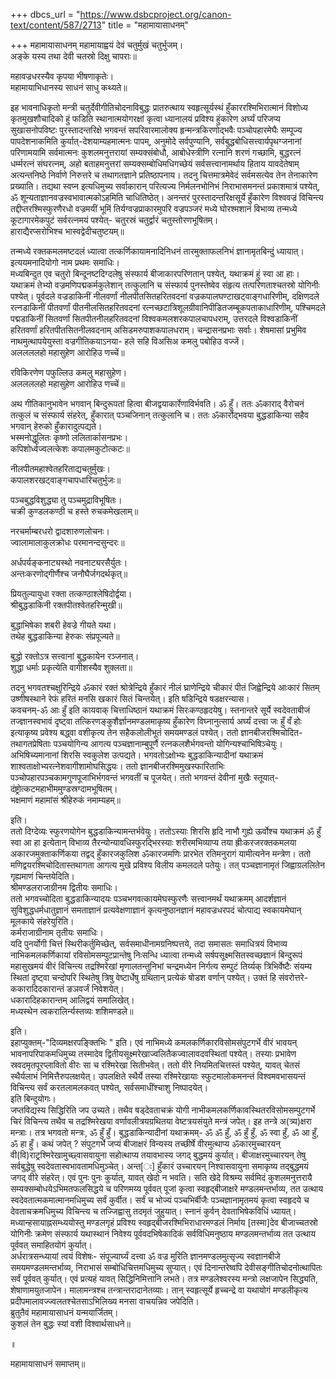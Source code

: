+++
dbcs_url = "https://www.dsbcproject.org/canon-text/content/587/2713"
title = "महामायासाधनम्"

+++
महामायासाधनम् 
महामायाह्वयं देवं चतुर्मुखं चतुर्भुजम्।  
अङ्के यस्य तथा देवी चतस्रो दिक्षु चापराः॥

महावज्रधरस्यैव कृपया भीषणाकृतेः।  
महामायाभिधानस्य साधनं साधु कथ्यते॥

इह भावनाधिकृतो मन्त्री चतुर्देवीगीतिचोदनाविबुद्धः प्रातरुत्थाय स्वहृत्सूर्यस्थं हुँकाररश्मिभिरात्मानं विशोध्य कृतमुखशौचादिको हुं फडिति स्थानात्मयोगरक्षां कृत्वा ध्यानालयं प्रविश्य हुंकारेण अर्घ्यं परिजप्य सुखासनोपविष्टः पुरस्तादन्तरिक्षे भगवन्तं सपरिवारमालोक्य हृन्मन्त्रकिरणोद्भवैः पञ्चोपहारमेघैः सम्पूज्य पापदेशनाकमिति कुर्यात्-देशयाम्यहमात्मनः पापम्, अनुमोदे सर्वपुण्यानि, सर्वबुद्धबोधिसत्त्वार्यपृथग्जनानां परिणामयामि सर्वमात्मनः कुशलमनुत्तरायां सम्यक्संबोधौ, आबोधेस्त्रीणि रत्नानि शरणं गच्छामि, बुद्धरत्नं धर्म्मरत्नं संघरत्नम्, अहो बताहमनुत्तरां सम्यक्सम्बोधिमधिगच्छेयं सर्वसत्त्वानामर्थाय हिताय यावदेतेषाम् अत्यन्तनिष्ठे निर्वाणे निरुत्तरे च तथागतज्ञाने प्रतिष्ठापनाय। तदनु चित्तमात्रमेवेदं सर्वमसत्येव तेन तेनाकारेण प्रख्याति। तद्यथा स्वप्न इत्यधिमुच्य सर्वाकारान् परित्यज्य निर्मलनभोनिभं निराभासमनन्तं प्रकाशमात्रं पश्येत्, ॐ शून्यताज्ञानवज्रस्वभावात्मकोऽहमिति चाधितिष्ठेत्। अनन्तरं पुरस्तादन्तरिक्षसूर्ये हुँकारेण विश्ववज्रं विचिन्त्य तद्दीप्तरश्मिस्फुरणैरधो वज्रमयीं भूमिं तिर्यग्वज्रप्राकारमुपरि वज्रपञ्जरं मध्ये घोरश्मशानं विभाव्य तन्मध्ये कूटागारमेकपुटं सर्वरत्नमयं पश्येत्-
चतुरस्रं चतुर्द्वारं चतुस्तोरणभूषितम्।  
हाराद्यैरप्सरोभिश्च भास्वद्वेदीचतुष्टयम्॥

तन्मध्ये रक्तकमलमष्टदलं ध्यात्वा तत्कर्णिकायामनादिनिधनं तारमुक्ताफलनिभं ज्ञानामृतबिन्दुं ध्यायात्।  
इत्ययमनादियोगो नाम प्रथमः समाधिः।  
मध्यबिन्दुत एव चतुरो बिन्दूनष्टदिग्दलेषु संस्फार्य बीजाकारपरिणतान् पश्येत्, यथाक्रमं हुं स्वा आ हाः। यथाक्रमं तेभ्यो वज्रमणिपद्मकर्मकुलेशान् तत्कुलानि च संस्फार्य पुनस्तेष्वेव संहृत्य तत्परिणताश्चतस्रो योगिनीः पश्येत्। पूर्वदले वज्रडाकिनीं नीलवर्णां नीलपीतसितहरितवदनां वज्रकपालघण्टाखट्वाङ्गधारिणीम्, दक्षिणदले रत्नडाकिनीं पीतवर्णां पीतनीलसितहरितवदनां रत्नच्छटात्रिशूलग्रीवानिपीडितजम्बूकपताकाधारिणीम्, पश्चिमदले पद्मडाकिनीं सितवर्णां सितपीतनीलहरितवदनां विश्वकमलशरकपालचापधराम्, उत्तरदले विश्वडाकिनीं हरितवर्णां हरितपीतसितनीलवदनाम् असिडमरुपाशकपालधराम्। चन्द्रासनप्रभाः सर्वाः। शेषमासां प्रभुमिव नाथमुत्थापयेयुस्ता वज्रगीतिकयाऽनया-
हले सहि विअसिअ कमलु पबोहिउ वज्जें।  
अललललहो महासुहेण आरोहिउ णच्चें॥

रविकिरणेण पफुल्लिउ कमलु महासुहेण।  
अललललहो महासुहेण आरोहिउ णच्चें॥

अथ गीतिकानुभावेन भगवान् बिन्दुरूपतां हित्वा बीजद्वयाकार्रेणाविर्भवति। ॐ हुँ। ततः ॐकाराद् वैरोचनं तत्कुलं च संस्फार्य संहरेत्, हुँकारात् पञ्चजिनान् तत्कुलानि च। ततः ॐकार्रोद्भवया बुद्धडाकिन्या सहैव भगवान् हेरुको हुँकारादुत्पद्यते।  
भस्मनोद्धूलितः कृष्णो ललितार्कासनप्रभः।  
कपिशोर्ध्वज्वलत्केशः कपालमकुटोत्कटः॥

नीलपीतमहाश्वेतहरिताद्यचतुर्मुखः।  
कपालशरखट्वाङ्गचापधारिचतुर्भुजः॥

पञ्चबुद्धविशुद्ध्या तु पञ्चमुद्राविभूषितः।  
चक्री कुण्डलकण्ठी च हस्ते रुचकमेखलाम्॥

नरचर्माम्बरधरो द्वादशारुणलोचनः।  
ज्वालामालाकुलक्रोधः परमानन्दसुन्दरः॥

अर्धपर्यङ्कनाट्यस्थो नवनाट्यरसैर्युतः।  
अन्तःकरणोद्गीर्णैश्च जनौघैर्जगदर्थकृत्॥

प्रियतुल्यायुधा रक्ता तत्कण्ठाश्लेषिदोर्द्वया।  
श्रीबुद्धडाकिनी रक्तपीतश्वेतहरिन्मुखी॥

बुद्धाभिषेका शबरी हेवज्रे गीयते यथा।  
तथेह बुद्धडाकिन्या हेरुकः संप्रपूज्यते॥

बुद्धो रक्तोऽत्र सत्त्वानां बुद्धकायेन रञ्जनात्।  
शुद्धा धर्माः प्रकृत्येति वागीशस्यैव शुक्लता॥

तदनु भगवतश्चक्षुरिन्द्रिये ॐकारं रक्तं श्रोत्रेन्द्रिये हुँकारं नीलं घ्राणेन्द्रिये चीकारं पीतं जिह्वेन्द्रिये आःकारं सितम् उष्णीषस्थाने रेफं हरितं मनसि खकारं सितं चिन्तयेत्। इति षडिन्द्रिये षडक्षरन्यास।  
कवचनम्-ॐ आः हुँ इति कायवाक् चित्ताधिष्ठानं यथाक्रमं सिरःकण्ठहृदयेषु। स्तनान्तरे सूर्ये स्वदेवताबीजं तज्ज्ञानस्वभावं दृष्ट्वा तत्किरणङ्कुशैर्ज्ञानमण्डलमाकृष्य हुँकारेण विघ्नानुत्सार्य अर्घ्यं दत्त्वा जः हुँ वँ होः इत्याकृष्य प्रवेश्य बद्ध्वा वशीकृत्य तेन सहैकलोलीभूतं समयमण्डलं पश्येत्। ततो ज्ञानबीजरश्मिचोदित-तथागतप्रेषिताः पञ्चयोगिन्य आगत्य पञ्चज्ञानाम्बुपूर्णै रत्नकलशैर्भगवन्तो योगिन्यश्चाभिषिञ्चेयुः। अभिषिच्यमानानां शिरसि स्वकुलेश उत्पद्यते। भगवतोऽक्षोभ्यः बुद्धडाकिन्यादीनां यथाक्रमं शाश्वताक्षोभ्यरत्नेशवागीशामोघसिद्धयः। ततो ज्ञानबीजरश्मिमुखस्फारिताभिः पञ्चोपहारपञ्चकामगुणपूजाभिर्भगवन्तं भगवतीं च पूजयेत्। ततो भगवन्तं देवीनां मुखैः स्तूयात्-
दंष्ट्रोत्कटमहाभीममुण्डस्रग्दामभूषितम्।  
भक्षमाणं महामांसं श्रीहेरुकं नमाम्यहम्॥

इति।  
ततो दिग्देव्यः स्फुरणयोगेन बुद्धडाकिन्यामन्तर्भवेयुः। ततोऽस्याः शिरसि हृदि नाभौ गुह्ये ऊर्वोश्च यथाक्रमं ॐ हुँ स्वा आ हा इत्येतान् विभाव्य तैरन्योन्यावधिस्फुरद्भिरस्याः शरीरमभिव्याप्य तया ह्रीःकरजरक्तकमलया अकारजमुक्ताकर्णिकया तद्वद् हुँकारजकुलिश ॐकारजमणिः प्रारभेत  रतिमनुरागं यामीत्यनेन मन्त्रेण। ततो मणिद्वयरश्मिचोदितास्तथागता आगत्य मुखे प्रविश्य विलीय कमलदले पतेयुः। तत् पञ्चज्ञानामृतं जिह्वाग्रललितेन गृह्यमाणं चिन्तयेदिति।  
श्रीमण्डलराजाग्रीनम द्वितीयः समाधिः।  
ततो भगवच्चोदिता बुद्धडाकिन्यादयः पञ्चभगवत्कायमेघस्फुरणैः सत्त्वानमर्थं यथाक्रमम् आदर्शज्ञानं सुविशुद्धधर्मधातुज्ञानं समताज्ञानं प्रत्यवेक्षणाज्ञानं कृत्यनुष्ठानज्ञानं महावज्रधरपदं चोत्पाद्य स्वकायमेघान् मूलकाये संहरेयुरिति।  
कर्मराजाग्रीनाम तृतीयः समाधिः।  
यदि पुनर्योगी चित्तं स्थिरीकर्तुमिच्छेत्, सर्वसमाधीनामग्रनिष्पत्तये, तदा समासतः समाधित्रयं विभाव्य नाभिकमलकर्णिकायां रविसोमसम्पुटप्रान्तेषु निःसन्धि ध्यात्वा तन्मध्ये सर्षपसूक्ष्मसितस्वच्छज्ञानं बिन्दुरूपं महासुखमयं वीरं विचिन्त्य तद्रश्मिरेखां मृणालतन्तुनिभां चन्द्रमध्येन निर्गत्य सम्पुटं तिर्य्यक् त्रिभिर्वेष्टैः संयम्य स्थितां दृष्ट्वा चन्दोपरि स्थितेषु त्रिषु वेष्टार्धेषु ग्रथितान् प्रत्येकं षोडश वर्णान् पश्येत्। उक्तं हि संवरोत्तरे-
ककारादिदकारान्तं ङञवर्जं निवेशयेत्।  
धकारादिहकारान्तम् आलिद्वयं समालिखेत्।  
मध्यस्थेन त्वकरालिर्न्यस्तव्यः शशिमण्डले॥

इति।  
इहाप्युक्तम्-"दिव्यमक्षरपङ्क्तिभिः " इति। एवं नाभिमध्ये कमलकर्णिकारविसोमसंपुटगर्भे वीरं भावयन् भावनापरिपाकमधिमुच्य तस्मादेव द्वितीयसूक्ष्मरेखाज्वलितैकज्वालावदवस्थितां पश्येत्। तस्याः प्रभावेण स्रवदमृतपूरप्लावितो वीरः सा च रश्मिरेखा सितीभवेत्। ततो वीरे नियमितचित्तस्तं पश्येत्, यावत् चेतसं स्थैर्यलाभं निमित्तैरुपलक्षयेत्। उपलक्षिते स्थैर्ये तस्या रश्मिरेखायाः स्फुटमालोकमनन्तं विश्वमवभासयन्तं विचिन्त्य सर्वं करतलामलकवत् पश्येत्, सर्वसमाधींश्चाशु निष्पादयेत्।  
इति बिन्दुयोगः।  
जप्तविद्यस्य सिद्धिरिति जप उच्यते। तथैव षड्देवताचक्रं योगी नाभीकमलकर्णिकावस्थितरविसोमसम्पुटगर्भे चिरं विचिन्त्य तथैव च तद्रश्मिरेखया वर्णावलीत्रयग्रथितया वेष्टत्रयसंयुते मन्त्रं जपेत्। इह तन्त्रे अ(त्र्य)क्षरा मन्त्राः। तत्र भगवतो मन्त्रः, ॐ हुँ हुँ। बुद्धडाकिन्यादीनां यथाक्रमम्- ॐ ॐ हुँ, ॐ हुँ हुँ, ॐ स्वा हुँ, ॐ आ हुँ, ॐ हा हुँ। कथं जपेत् ? संपुटगर्भे जप्यं बीजाक्षरं विन्यस्य तच्छीर्षे वीरमुत्थाप्य ॐकारमुच्चारयन् वी(वि)राट्रश्मिरेखामुच्छ्वासवायुना सहोत्थाप्य तयावभास्य जगद् बुद्धमयं कुर्यात्। बीजाक्षरमुच्चारयन् तेषु सर्वबुद्धेषु स्वदेवतास्वभावतामधिमुञ्चेत्। अन्त[ः] हुँकारं उच्चारयन् निश्वासवायुना समाकृष्य तद्बुद्धमयं जगद् वीरे संहरेत्। एवं पुनः पुनः कुर्यात्, यावत् खेदो न भवति। सति खेदे विश्रम्य सर्वमिदं कुशलमनुत्तरायै सम्यक्सम्बोधयेऽभिमतफलसिद्धये च परिणमय्य पूर्ववत् पूजां कृत्वा स्वहृद्बीजाक्षरे मण्डलमन्तर्भाव्य, तत उत्थाय स्वदेवतात्मकमात्मानमधिमुच्य सर्वं कुर्वीत। सर्वं च भोज्यं पञ्चभिर्बीजैः पञ्चज्ञानामृतमयं कृत्वा स्वहृदये च देवताचक्रमधिमुच्य विचिन्त्य च तज्जिह्वासु तदमृतं जुहुयात्। स्नानं कुर्वन् देवताभिषेकविधिं ध्यायत्।  
मध्यान्हसायाह्नसम्ध्ययोस्तु मण्डलगृहं प्रविश्य स्वहृद्बीजरश्मिभिराधारमण्डलं निर्माय [तस्मा]देव बीजाच्चतस्रो योगिनीः क्रमेण संस्फार्य यथास्थानं निवेश्य पूर्ववदभिषेकादिकं सर्वविधिमनुष्ठाय मण्डलमन्तर्भाव्य तत उत्थाय पूर्ववत् समाहितयोगं कुर्यात्।  
अर्धरात्रसन्ध्यायां त्वयं विशेषः- संपूज्यार्घ्यं दत्त्वा ॐ वज्र मुरिति ज्ञानमण्डलमुत्सृज्य स्वज्ञानबीजे समयमण्डलमन्तर्भाव्य, निराभासं सम्बोधिचित्तमधिमुच्य सुप्यात्। एवं दिनान्तरेष्वपि देवीसङ्गीतिचोदनोत्थापितः सर्वं पूर्ववत् कुर्यात्। एवं प्रत्यहं यावत् सिद्धिनिमित्तानि लभते। तत्र मण्डलेश्वरस्य मन्त्रो लक्षजापेन सिद्ध्यति, शेषाणामयुतजापेन। मालामन्त्रश्च तन्त्रान्तरादानेतव्याः। तान् स्वहृत्सूर्ये हृच्चन्द्रे वा यथायोगं मण्डलीकृत्य प्रदीपमालावज्ज्वलतश्चेतसाऽभिलिख्य मनसा वाचयन्निव जपेदिति।  
ब्रुतुतैवं महामायासाधनं यन्मयार्जितम्।  
कुशलं तेन बुद्धः स्यां वशी विश्वार्थसाधने॥

॥

महामायासाधनं समाप्तम्॥


